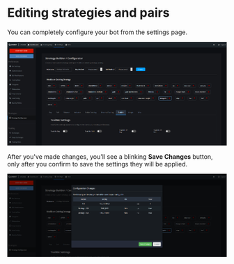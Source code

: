 # Editing strategies and pairs

You can completely configure your bot from the settings page. 

![](../../.gitbook/assets/image%20%286%29.png)

  
After you've made changes, you'll see a blinking **Save Changes** button, only after you confirm to save the settings they will be applied.

![](../../.gitbook/assets/image%20%2812%29.png)



